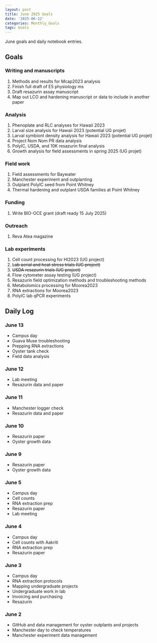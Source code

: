 ```yaml
---
layout: post
title: June 2025 Goals
date: '2025-06-12'
categories: Monthly_Goals
tags: Goals
---
```


June goals and daily notebook entries. 

## Goals  

### Writing and manuscripts 
              
1. Methods and results for Mcap2023 analysis
2. Finish full draft of E5 physiology ms  
3. Draft resazurin assay manuscript 
4. Map out LCO and hardening manuscript or data to include in another paper 

### Analysis

1. Phenoplate and RLC analyses for Hawaii 2023
2. Larval size analysis for Hawaii 2023 (potential UG projet)
3. Larval symbiont density analysis for Hawaii 2023 (potential UG projet)
4. Project Nom Nom PR data analysis 
5. PolyIC, USDA, and 10K resazurin final analysis 
6. Growth analysis for field assessments in spring 2025 (UG projet)

### Field work 

1. Field assessments for Baywater
2. Manchester experiment and outplanting 
3. Outplant PolyIC seed from Point Whitney 
4. Thermal hardening and outplant USDA families at Point Whitney 

### Funding

1. Write BIO-OCE grant (draft ready 15 July 2025) 

### Outreach 

1. Reva Atea magazine 

### Lab experiments 

1. Cell count processing for HI2023 (UG project)
2. ~~Lab aerial and heat stress trials (UG project)~~
3. ~~USDA resazurin trials (UG project)~~
4. Flow cytometer assay testing (UG project)
5. Resazurin field optimization methods and troubleshooting methods
6. Metabolomics processing for Moorea2023 
7. RNA extractions for Moorea2023
8. PolyIC lab qPCR experiments 

## **Daily Log**   

### June 13
 
- Campus day 
- Guava Muse troubleshooting 
- Prepping RNA extractions 
- Oyster tank check 
- Field data analysis

### June 12
 
- Lab meeting 
- Resazurin data and paper 

### June 11
 
- Manchester logger check 
- Resazurin data and paper 

### June 10
 
- Resazurin paper
- Oyster growth data 

### June 9
 
- Resazurin paper
- Oyster growth data 

### June 5
 
- Campus day 
- Cell counts
- RNA extraction prep 
- Resazurin paper 
- Lab meeting 

### June 4
 
- Campus day 
- Cell counts with Aakriti
- RNA extraction prep 
- Resazurin paper 

### June 3
 
- Campus day 
- RNA extraction protocols
- Mapping undergraduate projects
- Undergraduate work in lab 
- Invoicing and purchasing 
- Resazurin 

### June 2
 
- GitHub and data management for oyster outplants and projects 
- Manchester day to check temperatures 
- Manchester experiment data management  